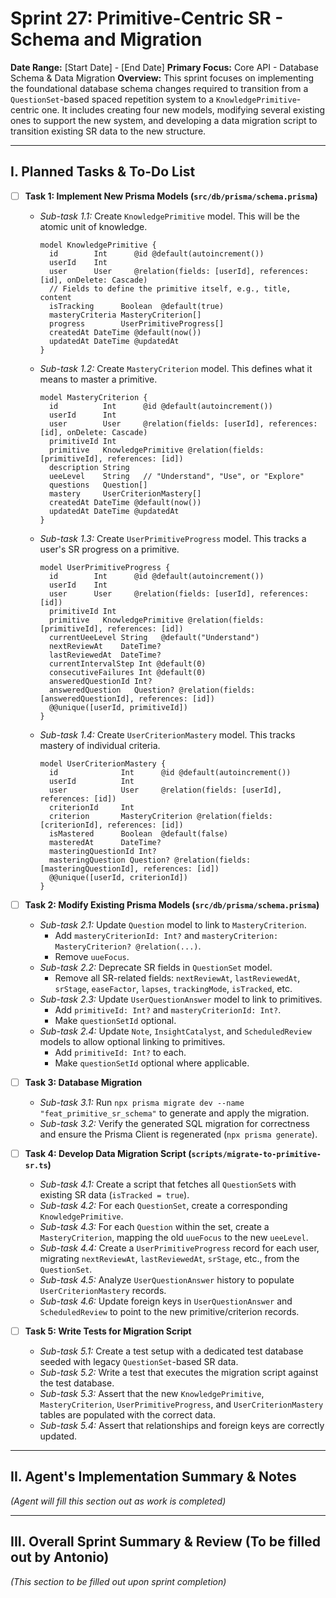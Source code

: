 # Sprint 27: Primitive-Centric SR - Schema and Migration

**Date Range:** [Start Date] - [End Date]
**Primary Focus:** Core API - Database Schema & Data Migration
**Overview:** This sprint focuses on implementing the foundational database schema changes required to transition from a `QuestionSet`-based spaced repetition system to a `KnowledgePrimitive`-centric one. It includes creating four new models, modifying several existing ones to support the new system, and developing a data migration script to transition existing SR data to the new structure.

---

## I. Planned Tasks & To-Do List

- [ ] **Task 1: Implement New Prisma Models (`src/db/prisma/schema.prisma`)**
    - *Sub-task 1.1:* Create `KnowledgePrimitive` model. This will be the atomic unit of knowledge.
        ```prisma
        model KnowledgePrimitive {
          id        Int      @id @default(autoincrement())
          userId    Int
          user      User     @relation(fields: [userId], references: [id], onDelete: Cascade)
          // Fields to define the primitive itself, e.g., title, content
          isTracking      Boolean  @default(true)
          masteryCriteria MasteryCriterion[]
          progress        UserPrimitiveProgress[]
          createdAt DateTime @default(now())
          updatedAt DateTime @updatedAt
        }
        ```
    - *Sub-task 1.2:* Create `MasteryCriterion` model. This defines what it means to master a primitive.
        ```prisma
        model MasteryCriterion {
          id          Int      @id @default(autoincrement())
          userId      Int
          user        User     @relation(fields: [userId], references: [id], onDelete: Cascade)
          primitiveId Int
          primitive   KnowledgePrimitive @relation(fields: [primitiveId], references: [id])
          description String
          ueeLevel    String   // "Understand", "Use", or "Explore"
          questions   Question[]
          mastery     UserCriterionMastery[]
          createdAt DateTime @default(now())
          updatedAt DateTime @updatedAt
        }
        ```
    - *Sub-task 1.3:* Create `UserPrimitiveProgress` model. This tracks a user's SR progress on a primitive.
        ```prisma
        model UserPrimitiveProgress {
          id        Int      @id @default(autoincrement())
          userId    Int
          user      User     @relation(fields: [userId], references: [id])
          primitiveId Int
          primitive   KnowledgePrimitive @relation(fields: [primitiveId], references: [id])
          currentUeeLevel String   @default("Understand")
          nextReviewAt    DateTime?
          lastReviewedAt  DateTime?
          currentIntervalStep Int @default(0)
          consecutiveFailures Int @default(0)
          answeredQuestionId Int?
          answeredQuestion   Question? @relation(fields: [answeredQuestionId], references: [id])
          @@unique([userId, primitiveId])
        }
        ```
    - *Sub-task 1.4:* Create `UserCriterionMastery` model. This tracks mastery of individual criteria.
        ```prisma
        model UserCriterionMastery {
          id              Int      @id @default(autoincrement())
          userId          Int
          user            User     @relation(fields: [userId], references: [id])
          criterionId     Int
          criterion       MasteryCriterion @relation(fields: [criterionId], references: [id])
          isMastered      Boolean  @default(false)
          masteredAt      DateTime?
          masteringQuestionId Int?
          masteringQuestion Question? @relation(fields: [masteringQuestionId], references: [id])
          @@unique([userId, criterionId])
        }
        ```

- [ ] **Task 2: Modify Existing Prisma Models (`src/db/prisma/schema.prisma`)**
    - *Sub-task 2.1:* Update `Question` model to link to `MasteryCriterion`.
        - Add `masteryCriterionId: Int?` and `masteryCriterion: MasteryCriterion? @relation(...)`.
        - Remove `uueFocus`.
    - *Sub-task 2.2:* Deprecate SR fields in `QuestionSet` model.
        - Remove all SR-related fields: `nextReviewAt`, `lastReviewedAt`, `srStage`, `easeFactor`, `lapses`, `trackingMode`, `isTracked`, etc.
    - *Sub-task 2.3:* Update `UserQuestionAnswer` model to link to primitives.
        - Add `primitiveId: Int?` and `masteryCriterionId: Int?`.
        - Make `questionSetId` optional.
    - *Sub-task 2.4:* Update `Note`, `InsightCatalyst`, and `ScheduledReview` models to allow optional linking to primitives.
        - Add `primitiveId: Int?` to each.
        - Make `questionSetId` optional where applicable.

- [ ] **Task 3: Database Migration**
    - *Sub-task 3.1:* Run `npx prisma migrate dev --name "feat_primitive_sr_schema"` to generate and apply the migration.
    - *Sub-task 3.2:* Verify the generated SQL migration for correctness and ensure the Prisma Client is regenerated (`npx prisma generate`).

- [ ] **Task 4: Develop Data Migration Script (`scripts/migrate-to-primitive-sr.ts`)**
    - *Sub-task 4.1:* Create a script that fetches all `QuestionSet`s with existing SR data (`isTracked = true`).
    - *Sub-task 4.2:* For each `QuestionSet`, create a corresponding `KnowledgePrimitive`.
    - *Sub-task 4.3:* For each `Question` within the set, create a `MasteryCriterion`, mapping the old `uueFocus` to the new `ueeLevel`.
    - *Sub-task 4.4:* Create a `UserPrimitiveProgress` record for each user, migrating `nextReviewAt`, `lastReviewedAt`, `srStage`, etc., from the `QuestionSet`.
    - *Sub-task 4.5:* Analyze `UserQuestionAnswer` history to populate `UserCriterionMastery` records.
    - *Sub-task 4.6:* Update foreign keys in `UserQuestionAnswer` and `ScheduledReview` to point to the new primitive/criterion records.

- [ ] **Task 5: Write Tests for Migration Script**
    - *Sub-task 5.1:* Create a test setup with a dedicated test database seeded with legacy `QuestionSet`-based SR data.
    - *Sub-task 5.2:* Write a test that executes the migration script against the test database.
    - *Sub-task 5.3:* Assert that the new `KnowledgePrimitive`, `MasteryCriterion`, `UserPrimitiveProgress`, and `UserCriterionMastery` tables are populated with the correct data.
    - *Sub-task 5.4:* Assert that relationships and foreign keys are correctly updated.

---

## II. Agent's Implementation Summary & Notes
*(Agent will fill this section out as work is completed)*

---

## III. Overall Sprint Summary & Review (To be filled out by Antonio)
*(This section to be filled out upon sprint completion)*
